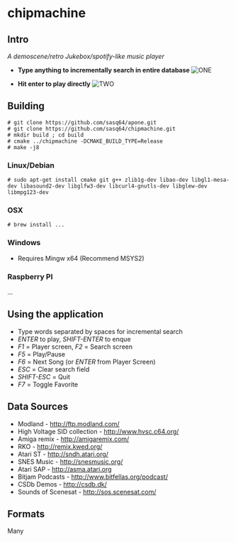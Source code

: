 chipmachine
===========

## Intro

*A demoscene/retro Jukebox/spotify-like  music player*

* **Type anything to incrementally search in entire database**
![ONE](http://apone.org:8080/chipmachine/cs1.png)

* **Hit enter to play directly**
![TWO](http://apone.org:8080/chipmachine/cs2.png)


## Building

	# git clone https://github.com/sasq64/apone.git
	# git clone https://github.com/sasq64/chipmachine.git
	# mkdir build ; cd build
	# cmake ../chipmachine -DCMAKE_BUILD_TYPE=Release
	# make -j8

### Linux/Debian

	# sudo apt-get install cmake git g++ zlib1g-dev libao-dev libgl1-mesa-dev libasound2-dev libglfw3-dev libcurl4-gnutls-dev libglew-dev libmpg123-dev

### OSX

	# brew install ...


### Windows

* Requires Mingw x64 (Recommend MSYS2)

### Raspberry PI

...


## Using the application

* Type words separated by spaces for incremental search
* *ENTER* to play, *SHIFT-ENTER* to enque
* *F1* = Player screen, *F2* = Search screen
* *F5* = Play/Pause
* *F6* = Next Song (or *ENTER* from Player Screen)
* *ESC* = Clear search field
* *SHIFT-ESC* = Quit
* *F7* = Toggle Favorite

## Data Sources

* Modland - http://ftp.modland.com/
* High Voltage SID collection - http://www.hvsc.c64.org/
* Amiga remix - http://amigaremix.com/
* RKO - http://remix.kwed.org/
* Atari ST - http://sndh.atari.org/
* SNES Music - http://snesmusic.org/
* Atari SAP - http://asma.atari.org
* Bitjam Podcasts - http://www.bitfellas.org/podcast/
* CSDb Demos - http://csdb.dk/
* Sounds of Scenesat - http://sos.scenesat.com/

## Formats

Many
